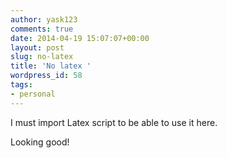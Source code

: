 ```yaml
---
author: yask123
comments: true
date: 2014-04-19 15:07:07+00:00
layout: post
slug: no-latex
title: 'No latex '
wordpress_id: 58
tags:
- personal
---
```


I must import Latex script to be able to use it here.




Looking good!
